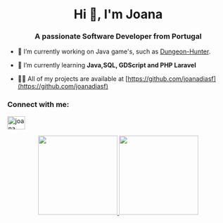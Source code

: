 <h1 align="center">Hi 👋, I'm Joana</h1>
<h3 align="center">A passionate Software Developer from Portugal</h3>

- 🔭 I’m currently working on Java game's, such as [Dungeon-Hunter](https://github.com/joanadiasf/Dungeon-Hunter).

- 🌱 I’m currently learning **Java,SQL, GDScript and PHP Laravel**

- 👨‍💻 All of my projects are available at [https://github.com/joanadiasf](https://github.com/joanadiasf)
 

<h3 align="left">Connect with me:</h3>
<p align="left">
<a href="https://linkedin.com/in/joana fernandes" target="blank"><img align="center" src="https://raw.githubusercontent.com/rahuldkjain/github-profile-readme-generator/master/src/images/icons/Social/linked-in-alt.svg" alt="joana fernandes" height="30" width="40" /></a>
</p>


<div align="center">
  <a href="https://github.com/joanadiasf">
  <img height="180em" src="https://github-readme-stats.vercel.app/api?username=joanadiasf&show_icons=true&theme=buefy&include_all_commits=true&count_private=true"/>
  <img height="180em" src="https://github-readme-stats.vercel.app/api/top-langs/?username=joanadiasf&layout=compact&langs_count=7&theme=buefy"/>
</div>


